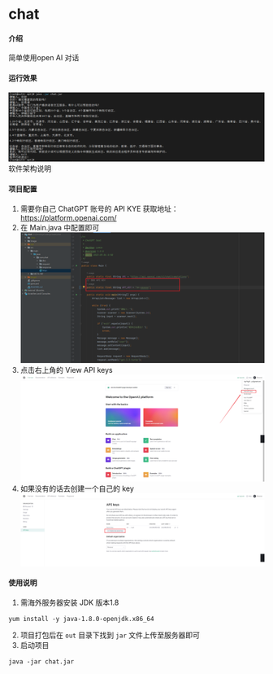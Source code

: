 # chat

#### 介绍
简单使用open AI 对话

#### 运行效果
![img.png](image/operation_effect.png)
软件架构说明


#### 项目配置
1. 需要你自己 ChatGPT 账号的 API KYE 获取地址：https://platform.openai.com/
2. 在 Main.java 中配置即可![img.png](image/main.png)
3. 点击右上角的 View API keys ![img.png](image/img.png)
4. 如果没有的话去创建一个自己的 key![img_1.png](image/img_1.png)

#### 使用说明
1. 需海外服务器安装 JDK 版本1.8
```shell
yum install -y java-1.8.0-openjdk.x86_64
```
2. 项目打包后在 `out` 目录下找到 `jar` 文件上传至服务器即可
3. 启动项目
```shell
java -jar chat.jar
```
